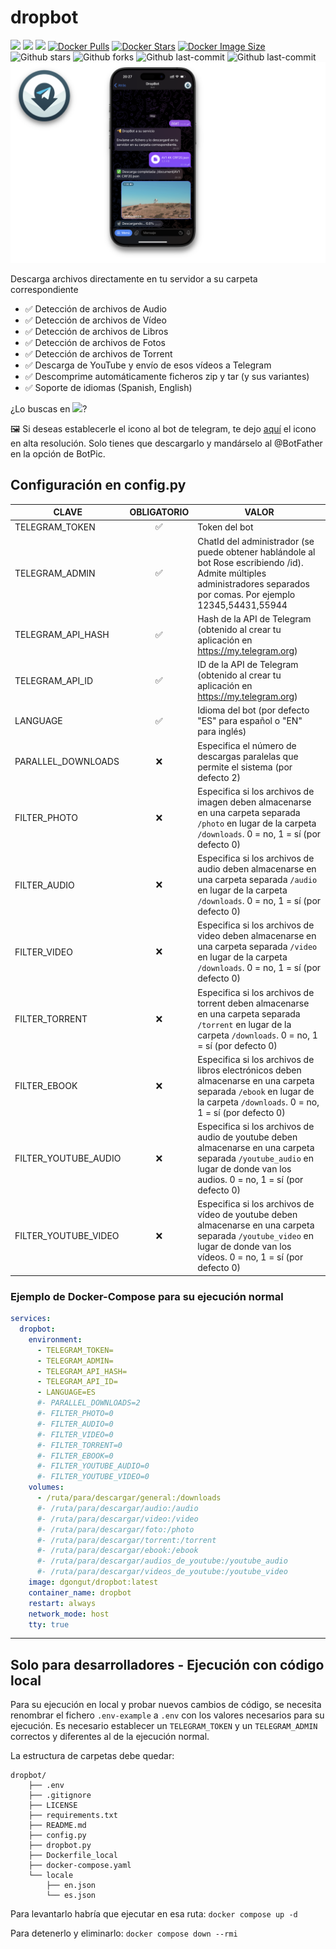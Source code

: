 # dropbot
[![](https://badgen.net/badge/icon/github?icon=github&label)](https://github.com/dgongut/dropbot)
[![](https://badgen.net/badge/icon/docker?icon=docker&label)](https://hub.docker.com/r/dgongut/dropbot)
[![](https://badgen.net/badge/icon/telegram?icon=telegram&label)](https://t.me/dockercontrollerbotnews)
[![Docker Pulls](https://badgen.net/docker/pulls/dgongut/dropbot?icon=docker&label=pulls)](https://hub.docker.com/r/dgongut/dropbot/)
[![Docker Stars](https://badgen.net/docker/stars/dgongut/dropbot?icon=docker&label=stars)](https://hub.docker.com/r/dgongut/dropbot/)
[![Docker Image Size](https://badgen.net/docker/size/dgongut/dropbot?icon=docker&label=image%20size)](https://hub.docker.com/r/dgongut/dropbot/)
![Github stars](https://badgen.net/github/stars/dgongut/dropbot?icon=github&label=stars)
![Github forks](https://badgen.net/github/forks/dgongut/dropbot?icon=github&label=forks)
![Github last-commit](https://img.shields.io/github/last-commit/dgongut/dropbot)
![Github last-commit](https://badgen.net/github/license/dgongut/dropbot)
![alt text](https://github.com/dgongut/pictures/blob/main/dropbot/mockup.png)

Descarga archivos directamente en tu servidor a su carpeta correspondiente

- ✅ Detección de archivos de Audio
- ✅ Detección de archivos de Vídeo
- ✅ Detección de archivos de Libros
- ✅ Detección de archivos de Fotos
- ✅ Detección de archivos de Torrent
- ✅ Descarga de YouTube y envío de esos vídeos a Telegram
- ✅ Descomprime automáticamente ficheros zip y tar (y sus variantes)
- ✅ Soporte de idiomas (Spanish, English)

¿Lo buscas en [![](https://badgen.net/badge/icon/docker?icon=docker&label)](https://hub.docker.com/r/dgongut/dropbot)?

🖼️ Si deseas establecerle el icono al bot de telegram, te dejo [aquí](https://raw.githubusercontent.com/dgongut/pictures/main/dropbot/dropbot.png) el icono en alta resolución. Solo tienes que descargarlo y mandárselo al @BotFather en la opción de BotPic.

## Configuración en config.py

| CLAVE                          | OBLIGATORIO | VALOR                                                                                   |
|---------------------------------|:------------:|-----------------------------------------------------------------------------------------|
| TELEGRAM_TOKEN                 |✅            | Token del bot |
| TELEGRAM_ADMIN                 |✅            | ChatId del administrador (se puede obtener hablándole al bot Rose escribiendo /id). Admite múltiples administradores separados por comas. Por ejemplo 12345,54431,55944 |
| TELEGRAM_API_HASH              | ✅           | Hash de la API de Telegram (obtenido al crear tu aplicación en https://my.telegram.org) |
| TELEGRAM_API_ID                | ✅           | ID de la API de Telegram (obtenido al crear tu aplicación en https://my.telegram.org)   |
| LANGUAGE                       | ✅           | Idioma del bot (por defecto "ES" para español o "EN" para inglés)                       |
| PARALLEL_DOWNLOADS             | ❌           | Especifica el número de descargas paralelas que permite el sistema (por defecto 2)      |
| FILTER_PHOTO                   | ❌           | Especifica si los archivos de imagen deben almacenarse en una carpeta separada `/photo` en lugar de la carpeta `/downloads`. 0 = no, 1 = sí (por defecto 0)   |
| FILTER_AUDIO                   | ❌           | Especifica si los archivos de audio deben almacenarse en una carpeta separada `/audio` en lugar de la carpeta `/downloads`. 0 = no, 1 = sí (por defecto 0)    |
| FILTER_VIDEO                   | ❌           | Especifica si los archivos de video deben almacenarse en una carpeta separada `/video` en lugar de la carpeta `/downloads`. 0 = no, 1 = sí (por defecto 0)    |
| FILTER_TORRENT                 | ❌           | Especifica si los archivos de torrent deben almacenarse en una carpeta separada `/torrent` en lugar de la carpeta `/downloads`. 0 = no, 1 = sí (por defecto 0)    |
| FILTER_EBOOK                   | ❌           | Especifica si los archivos de libros electrónicos deben almacenarse en una carpeta separada `/ebook` en lugar de la carpeta `/downloads`. 0 = no, 1 = sí (por defecto 0)    |
| FILTER_YOUTUBE_AUDIO           | ❌           | Especifica si los archivos de audio de youtube deben almacenarse en una carpeta separada `/youtube_audio` en lugar de donde van los audios. 0 = no, 1 = sí (por defecto 0)    |
| FILTER_YOUTUBE_VIDEO           | ❌           | Especifica si los archivos de vídeo de youtube deben almacenarse en una carpeta separada `/youtube_video` en lugar de donde van los vídeos. 0 = no, 1 = sí (por defecto 0)    |

### Ejemplo de Docker-Compose para su ejecución normal

```yaml
services:
  dropbot:
    environment:
      - TELEGRAM_TOKEN=
      - TELEGRAM_ADMIN=
      - TELEGRAM_API_HASH=
      - TELEGRAM_API_ID=
      - LANGUAGE=ES
      #- PARALLEL_DOWNLOADS=2
      #- FILTER_PHOTO=0
      #- FILTER_AUDIO=0
      #- FILTER_VIDEO=0
      #- FILTER_TORRENT=0
      #- FILTER_EBOOK=0
      #- FILTER_YOUTUBE_AUDIO=0
      #- FILTER_YOUTUBE_VIDEO=0
    volumes:
      - /ruta/para/descargar/general:/downloads
      #- /ruta/para/descargar/audio:/audio
      #- /ruta/para/descargar/video:/video
      #- /ruta/para/descargar/foto:/photo
      #- /ruta/para/descargar/torrent:/torrent
      #- /ruta/para/descargar/ebook:/ebook
      #- /ruta/para/descargar/audios_de_youtube:/youtube_audio
      #- /ruta/para/descargar/videos_de_youtube:/youtube_video
    image: dgongut/dropbot:latest
    container_name: dropbot
    restart: always
    network_mode: host
    tty: true
```

---

## Solo para desarrolladores - Ejecución con código local

Para su ejecución en local y probar nuevos cambios de código, se necesita renombrar el fichero `.env-example` a `.env` con los valores necesarios para su ejecución.
Es necesario establecer un `TELEGRAM_TOKEN` y un `TELEGRAM_ADMIN` correctos y diferentes al de la ejecución normal.

La estructura de carpetas debe quedar:

```
dropbot/
    ├── .env
    ├── .gitignore
    ├── LICENSE
    ├── requirements.txt
    ├── README.md
    ├── config.py
    ├── dropbot.py
    ├── Dockerfile_local
    ├── docker-compose.yaml
    └── locale
        ├── en.json
        └── es.json
```

Para levantarlo habría que ejecutar en esa ruta: `docker compose up -d`

Para detenerlo y eliminarlo: `docker compose down --rmi`
